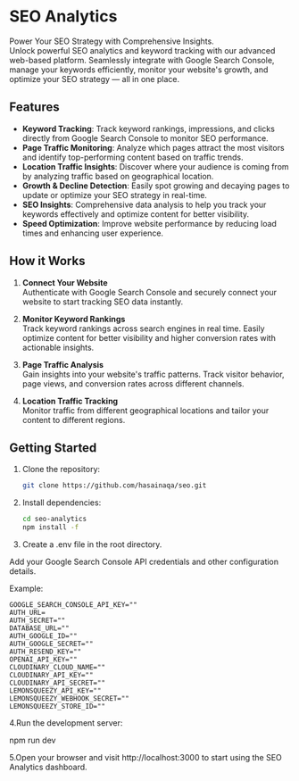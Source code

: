 # SEO Analytics

Power Your SEO Strategy with Comprehensive Insights.  
Unlock powerful SEO analytics and keyword tracking with our advanced web-based platform. Seamlessly integrate with Google Search Console, manage your keywords efficiently, monitor your website's growth, and optimize your SEO strategy — all in one place.

## Features

- **Keyword Tracking**: Track keyword rankings, impressions, and clicks directly from Google Search Console to monitor SEO performance.
- **Page Traffic Monitoring**: Analyze which pages attract the most visitors and identify top-performing content based on traffic trends.
- **Location Traffic Insights**: Discover where your audience is coming from by analyzing traffic based on geographical location.
- **Growth & Decline Detection**: Easily spot growing and decaying pages to update or optimize your SEO strategy in real-time.
- **SEO Insights**: Comprehensive data analysis to help you track your keywords effectively and optimize content for better visibility.
- **Speed Optimization**: Improve website performance by reducing load times and enhancing user experience.

## How it Works

1. **Connect Your Website**  
   Authenticate with Google Search Console and securely connect your website to start tracking SEO data instantly.

2. **Monitor Keyword Rankings**  
   Track keyword rankings across search engines in real time. Easily optimize content for better visibility and higher conversion rates with actionable insights.

3. **Page Traffic Analysis**  
   Gain insights into your website's traffic patterns. Track visitor behavior, page views, and conversion rates across different channels.

4. **Location Traffic Tracking**  
   Monitor traffic from different geographical locations and tailor your content to different regions.

## Getting Started

1. Clone the repository:
   ```bash
   git clone https://github.com/hasainaqa/seo.git


2. Install dependencies:
    ```bash
    cd seo-analytics
    npm install -f


3. Create a .env file in the root directory.

Add your Google Search Console API credentials and other configuration details.

  Example:

    GOOGLE_SEARCH_CONSOLE_API_KEY=""
    AUTH_URL=
    AUTH_SECRET=""
    DATABASE_URL=""
    AUTH_GOOGLE_ID=""
    AUTH_GOOGLE_SECRET=""
    AUTH_RESEND_KEY=""
    OPENAI_API_KEY=""
    CLOUDINARY_CLOUD_NAME=""
    CLOUDINARY_API_KEY=""
    CLOUDINARY_API_SECRET=""
    LEMONSQUEEZY_API_KEY=""
    LEMONSQUEEZY_WEBHOOK_SECRET=""
    LEMONSQUEEZY_STORE_ID=""

4.Run the development server:

  npm run dev

5.Open your browser and visit http://localhost:3000 to start using the SEO Analytics dashboard.

